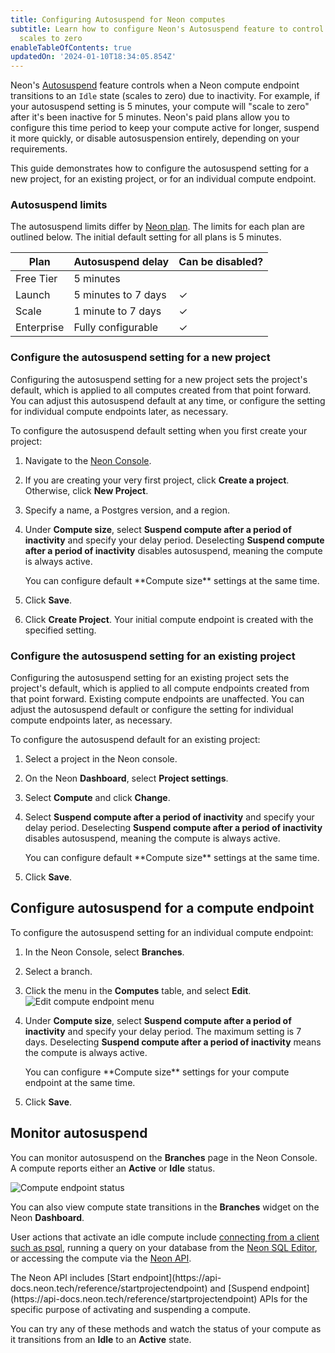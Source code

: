 ```yaml
---
title: Configuring Autosuspend for Neon computes
subtitle: Learn how to configure Neon's Autosuspend feature to control when your compute
  scales to zero
enableTableOfContents: true
updatedOn: '2024-01-10T18:34:05.854Z'
---
```


Neon's [Autosuspend](/docs/introduction/auto-suspend) feature controls when a Neon compute endpoint transitions to an `Idle` state (scales to zero) due to inactivity. For example, if your autosuspend setting is 5 minutes, your compute will "scale to zero" after it's been inactive for 5 minutes. Neon's paid plans allow you to configure this time period to keep your compute active for longer, suspend it more quickly, or disable autosuspension entirely, depending on your requirements. 

This guide demonstrates how to configure the autosuspend setting for a new project, for an existing project, or for an individual compute endpoint.

### Autosuspend limits

The autosuspend limits differ by [Neon plan](/docs/introduction/plans). The limits for each plan are outlined below. The initial default setting for all plans is 5 minutes.


| Plan       | Autosuspend delay                | Can be disabled? |
|------------|----------------------------------|------------------|
| Free Tier  | 5 minutes                        |                  |
| Launch     | 5 minutes to 7 days              | &check;          |
| Scale      | 1 minute to 7 days               | &check;          |
| Enterprise | Fully configurable               | &check;          |


### Configure the autosuspend setting for a new project

Configuring the autosuspend setting for a new project sets the project's default, which is applied to all computes created from that point forward. You can adjust this autosuspend default at any time, or configure the setting for individual compute endpoints later, as necessary.

To configure the autosuspend default setting when you first create your project:

1. Navigate to the [Neon Console](https://console.neon.tech).
1. If you are creating your very first project, click **Create a project**. Otherwise, click **New Project**.
1. Specify a name, a Postgres version, and a region.
1. Under **Compute size**, select **Suspend compute after a period of inactivity** and specify your delay period. Deselecting **Suspend compute after a period of inactivity** disables autosuspend, meaning the compute is always active.

    <Admonition type="note">
    You can configure default **Compute size** settings at the same time.
    </Admonition>

1. Click **Save**.
1. Click **Create Project**. Your initial compute endpoint is created with the specified setting.

### Configure the autosuspend setting for an existing project

Configuring the autosuspend setting for an existing project sets the project's default, which is applied to all compute endpoints created from that point forward. Existing compute endpoints are unaffected. You can adjust the autosuspend default or configure the setting for individual compute endpoints later, as necessary.

To configure the autosuspend default for an existing project:

1. Select a project in the Neon console.
1. On the Neon **Dashboard**, select **Project settings**.
1. Select **Compute** and click **Change**.
1. Select **Suspend compute after a period of inactivity** and specify your delay period. Deselecting **Suspend compute after a period of inactivity** disables autosuspend, meaning the compute is always active.

    <Admonition type="note">
    You can configure default **Compute size** settings at the same time.
    </Admonition>

1. Click **Save**.

## Configure autosuspend for a compute endpoint

To configure the autosuspend setting for an individual compute endpoint:

1. In the Neon Console, select **Branches**.
1. Select a branch.
1. Click the menu in the **Computes** table, and select **Edit**.
![Edit compute endpoint menu](/docs/guides/autoscaling_edit.png)
1. Under **Compute size**, select **Suspend compute after a period of inactivity** and specify your delay period. The maximum setting is 7 days. Deselecting **Suspend compute after a period of inactivity** means the compute is always active.

    <Admonition type="note">
    You can configure **Compute size** settings for your compute endpoint at the same time.
    </Admonition>

1. Click **Save**.

## Monitor autosuspend

You can monitor autosuspend on the **Branches** page in the Neon Console. A compute reports either an **Active** or **Idle** status.

![Compute endpoint status](/docs/connect/compute_endpoint_state.png)

You can also view compute state transitions in the **Branches** widget on the Neon **Dashboard**.

User actions that activate an idle compute include [connecting from a client such as psql](/docs/connect/query-with-psql-editor), running a query on your database from the [Neon SQL Editor](/docs/get-started-with-neon/query-with-neon-sql-editor), or accessing the compute via the [Neon API](https://api-docs.neon.tech/reference/getting-started-with-neon-api).

<Admonition type="info">
The Neon API includes [Start endpoint](https://api-docs.neon.tech/reference/startprojectendpoint) and [Suspend endpoint](https://api-docs.neon.tech/reference/startprojectendpoint) APIs for the specific purpose of activating and suspending a compute.
</Admonition>

You can try any of these methods and watch the status of your compute as it transitions from an **Idle** to an **Active** state.
